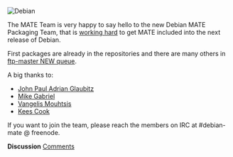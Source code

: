 <!-- 
.. link: 
.. description: 
.. tags: News,Debian
.. date: 2013/11/08 02:00:00
.. title: Debian MATE Packaging Team
.. slug: 2013-11-08-debian-mate-packaging-team
.. author: Stefano Karapetsas
-->

![Debian](http://www.debian.org/logos/openlogo-nd-100.png)

The MATE Team is very happy to say hello to the new Debian MATE Packaging
Team, that is [working hard](http://bugs.debian.org/cgi-bin/bugreport.cgi?bug=708385#31)
to get MATE included into the next release of Debian.

First packages are already in the repositories and there are many others
in [ftp-master NEW queue](http://ftp-master.debian.org/new.html).

A big thanks to:

  * [John Paul Adrian Glaubitz](http://users.physik.fu-berlin.de/~glaubitz/)
  * [Mike Gabriel](http://sunweavers.net/blog/)
  * [Vangelis Mouhtsis](http://gnugr-blog.info/)
  * [Kees Cook](http://outflux.net/)

If you want to join the team, please reach the members on IRC at #debian-mate @ freenode.

<div class="alert alert-success">
<strong>Discussion</strong> <a href="http://forums.mate-desktop.org/viewtopic.php?f=20&t=2075" class="alert-link">Comments</a>
</div>
